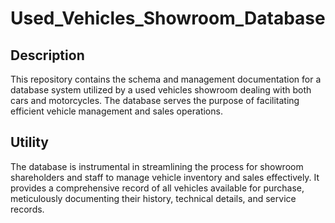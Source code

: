 # Used_Vehicles_Showroom_Database
## Description
 This repository contains the schema and management documentation for a database system utilized by a used vehicles showroom dealing with both cars and motorcycles. The database serves the purpose of facilitating efficient vehicle management and sales operations.
## Utility
The database is instrumental in streamlining the process for showroom shareholders and staff to manage vehicle inventory and sales effectively. It provides a comprehensive record of all vehicles available for purchase, meticulously documenting their history, technical details, and service records.
